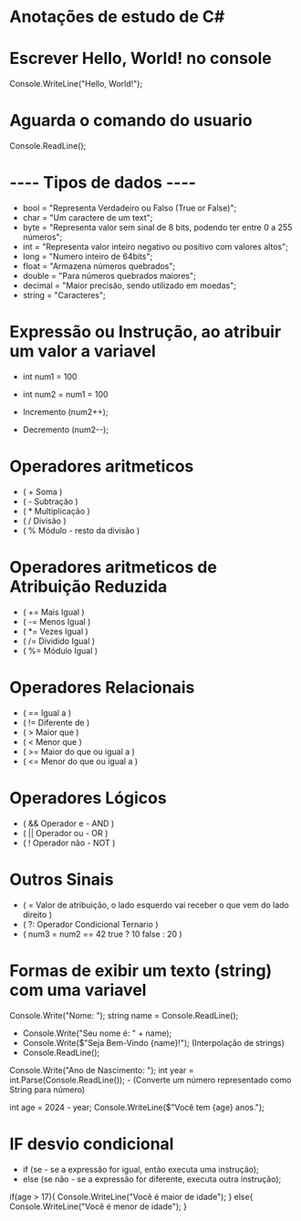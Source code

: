 <h1>Anotações de estudo de C# </h1>

<h3>

# Escrever Hello, World! no console
 Console.WriteLine("Hello, World!");

# Aguarda o comando do usuario
Console.ReadLine();

# ---- Tipos de dados ----
- bool = "Representa Verdadeiro ou Falso (True or False)";
- char = "Um caractere de um text";
- byte = "Representa valor sem sinal de 8 bits, podendo ter entre 0 a 255 números";
- int = "Representa valor inteiro negativo ou positivo com valores altos";
- long = "Numero inteiro de 64bits";
- float = "Armazena números quebrados";
- double = "Para números quebrados maiores";
- decimal = "Maior precisão, sendo utilizado em moedas";
- string = "Caracteres";

# Expressão ou Instrução, ao atribuir um valor a variavel
- int num1 = 100
- int num2 = num1 = 100

- Incremento (num2++);
- Decremento (num2--);

# Operadores aritmeticos 
- ( + Soma )
- ( - Subtração )
- ( * Multiplicação )
- ( / Divisão )
- ( % Módulo - resto da divisão )

# Operadores aritmeticos de Atribuição Reduzida
- ( += Mais Igual )
- ( -= Menos Igual )
- ( *= Vezes Igual )
- ( /= Dividido Igual )
- ( %= Módulo Igual )

# Operadores Relacionais
- ( == Igual a )
- ( != Diferente de )
- ( > Maior que )
- ( < Menor que )
- ( >= Maior do que ou igual a )
- ( <= Menor do que ou igual a )

# Operadores Lógicos
- ( && Operador e - AND )
- ( || Operador ou - OR )
- ( ! Operador não - NOT )

# Outros Sinais
- ( = Valor de atribuição, o lado esquerdo vai receber o que vem do lado direito )
- ( ?: Operador Condicional Ternario )
- ( num3 = num2 == 42 true ? 10 false : 20 )

# Formas de exibir um texto (string) com uma variavel
 Console.Write("Nome: ");
 string name = Console.ReadLine();

- Console.Write("Seu nome é: " + name);
- Console.Write($"Seja Bem-Vindo {name}!"); (Interpolação de strings)
- Console.ReadLine();

Console.Write("Ano de Nascimento: ");
int year = int.Parse(Console.ReadLine()); - (Converte um número representado como String para número)

int age = 2024 - year;
Console.WriteLine($"Você tem {age} anos.");

# IF desvio condicional
- if (se - se a expressão for igual, então executa uma instrução);
- else (se não - se a expressão for diferente, executa outra instrução);

if(age > 17){
    Console.WriteLine("Você é maior de idade");
}
else{
    Console.WriteLine("Você é menor de idade");
}
</h3>